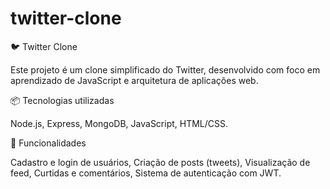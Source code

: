 # twitter-clone

🐦 Twitter Clone

Este projeto é um clone simplificado do Twitter, desenvolvido com foco em aprendizado de JavaScript e arquitetura de aplicações web.

📦 Tecnologias utilizadas

Node.js,
Express,
MongoDB,
JavaScript,
HTML/CSS.

🚀 Funcionalidades

Cadastro e login de usuários,
Criação de posts (tweets),
Visualização de feed,
Curtidas e comentários,
Sistema de autenticação com JWT.
